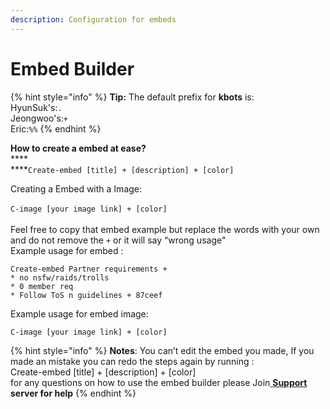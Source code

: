 ```yaml
---
description: Configuration for embeds
---
```


# Embed Builder

{% hint style="info" %}
**Tip:** The default prefix for **kbots** is:\
HyunSuk's:`.`\
Jeongwoo's:`+`\
Eric:`%%`
{% endhint %}

**How to create a embed at ease?**\
****\
****`Create-embed [title] + [description] + [color]`

Creating a Embed with a Image: \
\
`C-image [your image link] + [color]`\
\
Feel free to copy that embed example but replace the words with your own and do not remove the `+` or it will say “wrong usage"\
Example usage for embed :

```
Create-embed Partner requirements +
* no nsfw/raids/trolls
* 0 member req
* Follow ToS n guidelines + 87ceef

```

Example usage for embed image:&#x20;

```
C-image [your image link] + [color]
```

{% hint style="info" %}
**Notes**: You can’t edit the embed you made, If you made an mistake you can redo the steps again by running :\
Create-embed \[title] + \[description] + \[color]\
for any questions on how to use the embed builder please Join[ **Support**](https://discord.gg/fDbpPDkaMU) **server for help**
{% endhint %}
